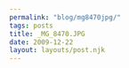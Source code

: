 ```yaml
---
permalink: "blog/mg8470jpg/"
tags: posts
title: _MG_8470.JPG
date: 2009-12-22
layout: layouts/post.njk
---
```



